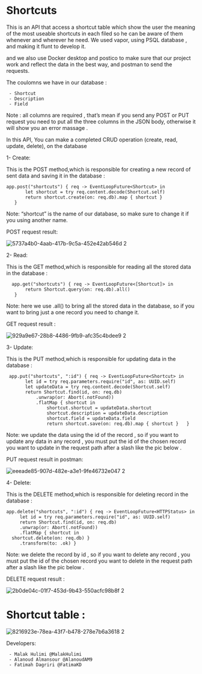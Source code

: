 # Shortcuts

This is an API that access a shortcut table which show the user the meaning of the most useable shortcuts in each filed so he can be aware of them whenever and wherever he need.
We used vapor, using PSQL database ,  and making it flunt to develop it.

and we also use Docker desktop and postico to make sure that our project work and reflect the data in the best way, and postman to send the requests.

The coulomns we have in our database : 


     - Shortcut 
     - Description
     - Field
     
Note : all columns are required , that’s mean if you send any POST or PUT request you need to put all the three columns in the JSON body, otherwise it will show you an error massage .

In this API,
You can make a completed CRUD operation (create, read, update, delete), on the database

1- Create: 

This is the POST method,which is responsible for creating a new record of sent data and saving it in the database :

    app.post("shortcuts") { req -> EventLoopFuture<Shortcut> in
           let shortcut = try req.content.decode(Shortcut.self)
           return shortcut.create(on: req.db).map { shortcut }
       }
    

Note: “shortcut” is the name of our database, so make sure to change it if you using another name.

  
POST request result:
  
![5737a4b0-4aab-417b-9c5a-452e42ab546d 2](https://user-images.githubusercontent.com/84997943/226893304-032086b2-8ee7-4da1-b2d7-e99445733235.JPG)

2- Read:

This is the GET method,which is responsible for reading all the stored data in the database :


      app.get("shortcuts") { req -> EventLoopFuture<[Shortcut]> in
           return Shortcut.query(on: req.db).all()
       }
 

 
 
Note: here we use .all() to bring all the stored data in the database, so if you want to bring just a one record you need to change it.

GET request result :
  
![929a9e67-28b8-4486-9fb9-afc35c4bdee9 2](https://user-images.githubusercontent.com/84997943/226894104-17ddccc6-e943-4c17-bdec-b055ade6c017.JPG)

3- Update:

  This is the PUT method,which is responsible for updating data in the database :
      
 
     app.put("shortcuts", ":id") { req -> EventLoopFuture<Shortcut> in
           let id = try req.parameters.require("id", as: UUID.self)
           let updateData = try req.content.decode(Shortcut.self)
           return Shortcut.find(id, on: req.db)
               .unwrap(or: Abort(.notFound))
               .flatMap { shortcut in
                   shortcut.shortcut = updateData.shortcut
                   shortcut.description = updateData.description
                   shortcut.field = updateData.field
                   return shortcut.save(on: req.db).map { shortcut }   }     
 
Note: we update the data using the id of the record , so if you want to update any data in any record , you must put the id of the chosen record you want to update in the request path after a slash like the pic below .
 
PUT request result in postman:
  
![eeeade85-907d-482e-a3e1-9fe46732e047 2](https://user-images.githubusercontent.com/84997943/226894250-98492331-82e1-45aa-ac5d-0ee4aa882cff.JPG)
 
4- Delete:
  
 This is the DELETE method,which is responsible for deleting record in the database :
 
    app.delete("shortcuts", ":id") { req -> EventLoopFuture<HTTPStatus> in
         let id = try req.parameters.require("id", as: UUID.self)
         return Shortcut.find(id, on: req.db)
         .unwrap(or: Abort(.notFound))
         .flatMap { shortcut in
      shortcut.delete(on: req.db) }
         .transform(to: .ok) }
     

 
Note: we delete the record by id  , so if you want to delete any record , you must put the id of the chosen record you want to delete in the request path after a slash like the pic below .
 
DELETE request result :
  
![2b0de04c-01f7-453d-9b43-550acfc98b8f 2](https://user-images.githubusercontent.com/84997943/226894421-4a36c11d-dbe6-4bec-b8e6-7b820e420f98.JPG)
  

# Shortcut table :
  ![8216923e-78ea-43f7-b478-278e7b6a3618 2](https://user-images.githubusercontent.com/84997943/226894550-d5304b53-72ce-4b88-b03c-92db7ea2bdfd.JPG)

  
  Developers:
    
     - Malak Hulimi @MalakHulimi
     - Alanoud Almansour @AlanoudAM9
     - Fatimah Dagriri @FatimaKD
